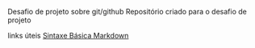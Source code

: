 Desafio de projeto sobre git/github
Repositório criado para o desafio de projeto

links úteis
[Sintaxe Básica Markdown](https://www.markdownguide.org/basic_syntax/)
